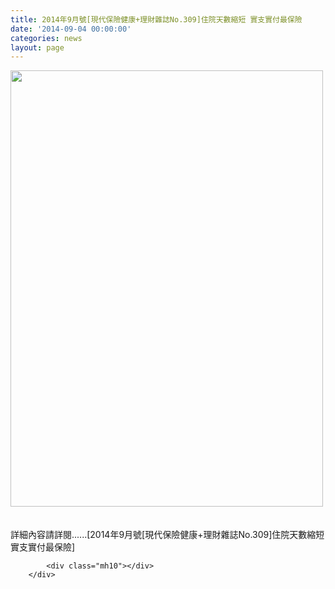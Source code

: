 ```yaml
---
title: 2014年9月號[現代保險健康+理財雜誌No.309]住院天數縮短 實支實付最保險
date: '2014-09-04 00:00:00'
categories: news
layout: page
---
```


<div class="text">
			<div>
	<img alt="" src="http://www.leishan.com.tw/UserFiles/images/%E7%A3%8A%E5%B1%B1%E6%96%B0%E8%81%9E/%E7%A3%8A%E5%B1%B1%E9%9B%9C%E8%AA%8C/2014%E5%B9%B49%E6%9C%88%E8%99%9F%5B%E7%8F%BE%E4%BB%A3%E4%BF%9D%E9%9A%AA%E5%81%A5%E5%BA%B7%2B%E7%90%86%E8%B2%A1%E9%9B%9C%E8%AA%8CNo.309%5D%E4%BD%8F%E9%99%A2%E5%A4%A9%E6%95%B8%E7%B8%AE%E7%9F%AD%20%E5%AF%A6%E6%94%AF%E5%AF%A6%E4%BB%98%E6%9C%80%E4%BF%9D%E9%9A%AA(500).jpg" style="width: 500px; height: 698px;"></div>
<div>
	&nbsp;</div>
<div>
	&nbsp;</div>
<div>
	詳細內容請詳閱......[2014年9月號[現代保險健康+理財雜誌No.309]住院天數縮短 實支實付最保險]</div>

			<div class="mh10"></div>
		</div>